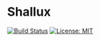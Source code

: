 # Shallux

[![Build Status](https://travis-ci.org/Scior/Shallux.svg?branch=master)](https://travis-ci.org/Scior/Shallux)
[![License: MIT](https://img.shields.io/badge/License-MIT-yellow.svg)](https://opensource.org/licenses/MIT)
